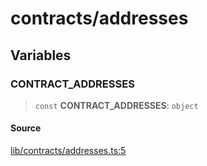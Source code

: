 # contracts/addresses

## Variables

### CONTRACT\_ADDRESSES

> `const` **CONTRACT\_ADDRESSES**: `object`

#### Source

[lib/contracts/addresses.ts:5](https://github.com/PufferFinance/puffer-sdk/blob/39340937ae31056b8c2916027e171b355c2065cc/lib/contracts/addresses.ts#L5)
